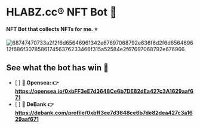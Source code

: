 # HLABZ.cc® NFT Bot 🎨
<strong>NFT Bot that collects NFTs for me. ⭐️</strong>

![68747470733a2f2f6d65646961342e67697068792e636f6d2f6d656469612f686f307858617456376233466f315a52584e2f67697068792e676966](https://user-images.githubusercontent.com/113842155/196613640-114a8d27-fa43-4a54-9257-5429dd9c98e4.gif)

## See what the bot has win 🤖

- [ ] <strong>🌊 Opensea: 👉 https://opensea.io/0xbFF3eE7d3648Ce6b7DE82dEa427c3A1629aaf671</strong>
- [ ] <strong>🏦 DeBank 👉 https://debank.com/profile/0xbff3ee7d3648ce6b7de82dea427c3a1629aaf671</strong>
 
 
 
 
 
 
 
 
 
